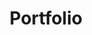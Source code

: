 ---
title: "Portfolio"
portfolio_article:
  - title: "Cardnet<br /> Digital Business Card <span class='fw-200'>© 2020</span>"
    image: "/img/portfolio/cardnet.jpg"
    link: "https://card.net.in"
    categories: "business digital-marketing"
    tools: 
      - "JavaScript"
      - "HTML/CSS"
      - "Bootstrap"
      - "Hugo"
  - title: "Gardenuity <br />E-Commerce Platform <span class='fw-200'>© 2021</span>"
    image: "/img/portfolio/gardenuity.jpg"
    link: "https://gardenuity.com/"
    categories: "business e-Commerce"
    tools: 
      - "Angular"
      - "SASS"
      - "Amazon S3"
      - "REST API"
  - title: "Globe Above <br />Innovation Organization <span class='fw-200'>© 2020</span>"
    image: "/img/portfolio/globeabove.jpg"
    link: "https://globeabove.com/"
    categories: "business digital-marketing"
    tools: 
      - "JavaScript"
      - "HTML/CSS"
      - "Bootstrap"
      - "Hugo"
  - title: "Think Design <br /> Digital Marketing <span class='fw-200'>© 2020</span>"
    image: "/img/portfolio/thinkdesign.jpg"
    link: "https://www.thinkdesign.com/"
    categories: "business digital-marketing"
    tools: 
      - "JavaScript"
      - "HTML/CSS"
      - "Bootstrap"
      - "Hugo"
  - title: "Syphonads <br /> Advertisements Agency <span class='fw-200'>© 2019</span>"
    image: "/img/portfolio/syphonads.jpg"
    link: "https://www.syphonads.com/"
    categories: "technology development"
    tools: 
      - "JavaScript"
      - "HTML/CSS"
      - "Bootstrap"
      - "Hugo"    
  - title: "Storm APi <br /> BaaS Services <span class='fw-200'>© 2022</span>"
    image: "/img/portfolio/stormapi.jpg"
    link: "https://stormapi.com/"
    categories: "technology development"
    tools: 
      - "JavaScript"
      - "HTML/CSS"
      - "Bootstrap"
      - "Hugo" 
  - title: "XB Fincorp<br /> Diversify Portfolios <span class='fw-200'>© 2021</span>"
    image: "/img/portfolio/xbfincorp.jpg"
    link: "https://xbfincorp.com/"
    categories: "technology development"
    tools: 
      - "JavaScript"
      - "HTML/CSS"
      - "Bootstrap"
      - "Hugo" 
  - title: "CWS <br /> Security in the Cloud <span class='fw-200'>© 2019</span>"
    image: "/img/portfolio/cws.jpg"
    link: "https://wearecws.com/"
    categories: "technology development"
    tools: 
      - "JavaScript"
      - "HTML/CSS"
      - "Bootstrap"
      - "Hugo" 
  - title: "Fatah Digital <br /> Digital Solutions <span class='fw-200'>© 2019</span>"
    image: "/img/portfolio/fatah.jpg"
    link: "https://www.fatah.co/"
    categories: "technology development"
    tools: 
      - "JavaScript"
      - "HTML/CSS"
      - "Bootstrap"
      - "TwinMax" 
  - title: "City Technology <br /> E- Learning Platform <span class='fw-200'>© 2019</span>"
    image: "/img/portfolio/citytech.jpg"
    link: "https://www.citytechnology.org/"
    categories: "e-learning educational"
    tools: 
      - "JavaScript"
      - "HTML/CSS"
      - "Bootstrap"
      - "Hugo" 
  - title: "Personal Portfolio <br /> Portfolio Page <span class='fw-200'>© 2022</span>"
    image: "/img/portfolio/portfolio.jpg"
    link: "https://rupa-odedara.netlify.app/"
    categories: "portfolio"
    tools: 
      - "JavaScript"
      - "HTML/CSS"
      - "Bootstrap"
      - "Hugo" 
  - title: "Workforce Management<br />Employee Management  <span class='fw-200'>© 2022</span>"
    image: "/img/portfolio/empmanagement.jpg"
    link: "https://fatah-emp-management.netlify.app/"
    categories: "technology development"
    tools: 
      - "React"
      - "Redux"
      - "SASS"
      - "Firebase" 
layout: portfolio

---